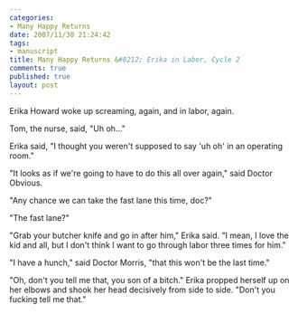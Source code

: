 ```yaml
--- 
categories: 
- Many Happy Returns
date: 2007/11/30 21:24:42
tags: 
- manuscript
title: Many Happy Returns &#8212; Erika in Labor, Cycle 2
comments: true
published: true
layout: post
---
```


Erika Howard woke up screaming, again, and in labor, again.

Tom, the nurse, said, "Uh oh..."

Erika said, "I thought you weren't supposed to say 'uh oh' in an operating room."

"It looks as if we're going to have to do this all over again," said Doctor Obvious.

"Any chance we can take the fast lane this time, doc?"

"The fast lane?"

"Grab your butcher knife and go in after him," Erika said.  "I mean, I love the kid and all, but I don't think I want to go through labor three times for him."

"I have a hunch," said Doctor Morris, "that this won't be the last time."

"Oh, don't you tell me that, you son of a bitch."  Erika propped herself up on her elbows and shook her head decisively from side to side.  "Don't you fucking tell me that."
